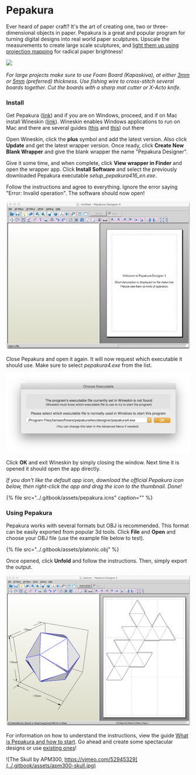 # Pepakura

Ever heard of paper craft?  It's the art of creating one, two or three-dimensional objects in paper. Pepakura is a great and popular program for turning digital designs into real world paper sculptures. Upscale  the measurements to create large scale sculptures, and [light them up using projection mapping](https://vimeo.com/328475901) for radical paper brightness!

![](https://images.squarespace-cdn.com/content/52232c95e4b0ba9919a4b265/1381674787124-8ENL4WZ7STSTXSCHIQJA/parmenides-dev-harlan-1-576x3241.png?content-type=image%2Fpng)

_For large projects make sure to use Foam Board \(Kapaskiva\), at either_ [_3mm_](https://www.svexo.se/kapaskiva-3mm-70x100cm-25fp) _or_ [_5mm_](https://www.svexo.se/kapaskiva-5mm-100x140cm-25fp) _\(preferred\) thickness.  Use fishing wire to cross-stitch several boards together. Cut the boards with a sharp mat cutter or X-Acto knife._

### Install

Get Pepakura \([link](https://tamasoft.co.jp/pepakura-en/download/index.html)\) and if you are on Windows, proceed, and if on Mac install Wineskin \([link](https://sourceforge.net/projects/wineskin/)\). Wineskin enables Windows applications to run on Mac and there are several guides \([this](https://www.youtube.com/watch?v=cHpqP0FET0w) and [this](https://www.maketecheasier.com/pepakura-designer-mac/)\) out there 

Open Wineskin, click the **plus** symbol and add the latest version. Also click **Update** and get the latest wrapper version. Once ready, click **Create New Blank Wrapper** and give the blank wrapper the name "Pepakura Designer". 

Give it some time, and when complete, click **View wrapper in Finder** and open the wrapper app. Click **Install Software** and select the previously downloaded Pepakura executable _setup\_pepakura416\_en.exe_. 

Follow the instructions and agree to everything. Ignore the error saying "Error: Invalid operation". The software should now open!

![](../.gitbook/assets/pepakura-untitled.png)

Close Pepakura and open it again. It will now request which executable it should use. Make sure to select _pepakura4.exe_ from the list.

![](../.gitbook/assets/pepakura-select.png)

Click **OK** and exit Wineskin by simply closing the window. Next time it is opened it should open the app directly.

_If you don't like the default app icon, download the official Pepakura icon below, then right-click the app and drag the icon to the thumbnail. Done!_

{% file src="../.gitbook/assets/pepakura.icns" caption="" %}

### Using Pepakura

Pepakura works with several formats but OBJ is recommended. This format can be easily exported from popular 3d tools. Click **File** and **Open** and choose your OBJ file \(use the example file below to test\).

{% file src="../.gitbook/assets/platonic.obj" %}

Once opened, click **Unfold** and follow the instructions. Then, simply export the output.

![](../.gitbook/assets/pepakura-export.png)

For information on how to understand the instructions, view the guide [What is Pepakura and how to start](https://www.instructables.com/id/What-is-Pepakura-and-how-to-start/). Go ahead and create some spectacular designs or use [existing ones](https://www.exploring.technology/l/s/a-frame/basics/models)!

![The Skull by APM300, https://vimeo.com/52945329](../.gitbook/assets/apm300-skull.jpg)

